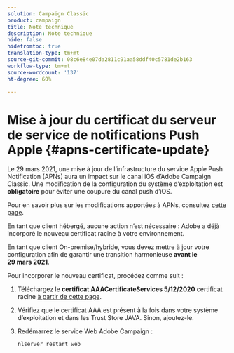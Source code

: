 ```yaml
---
solution: Campaign Classic
product: campaign
title: Note technique
description: Note technique
hide: false
hidefromtoc: true
translation-type: tm+mt
source-git-commit: 08c6e84e07da2811c91aa58ddf40c5781de2b163
workflow-type: tm+mt
source-wordcount: '137'
ht-degree: 60%

---
```



# Mise à jour du certificat du serveur de service de notifications Push Apple {#apns-certificate-update}

Le 29 mars 2021, une mise à jour de l’infrastructure du service Apple Push Notification (APNs) aura un impact sur le canal iOS d’Adobe Campaign Classic. Une modification de la configuration du système d’exploitation est **obligatoire** pour éviter une coupure du canal push d’iOS.

Pour en savoir plus sur les modifications apportées à APNs, consultez [cette page](https://developer.apple.com/news/?id=7gx0a2lp).

En tant que client hébergé, aucune action n’est nécessaire : Adobe a déjà incorporé le nouveau certificat racine à votre environnement.

En tant que client On-premise/hybride, vous devez mettre à jour votre configuration afin de garantir une transition harmonieuse **avant le 29 mars 2021**.

Pour incorporer le nouveau certificat, procédez comme suit :

1. Téléchargez le **certificat AAACertificateServices 5/12/2020** certificat racine [à partir de cette page](https://support.sectigo.com/Com_KnowledgeDetailPage?Id=kA03l00000117cL).

1. Vérifiez que le certificat AAA est présent à la fois dans votre système d’exploitation et dans les Trust Store JAVA. Sinon, ajoutez-le.

1. Redémarrez le service Web Adobe Campaign :

   ```
   nlserver restart web
   ```

